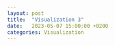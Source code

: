 ```yaml
---
layout: post
title:  "Visualization 3"
date:   2023-05-07 15:00:00 +0200
categories: Visualization
---
```

